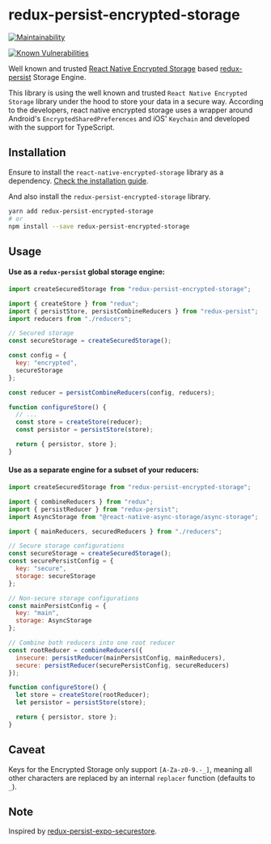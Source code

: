 # redux-persist-encrypted-storage
[![Maintainability](https://api.codeclimate.com/v1/badges/e700ec33f7251abe0266/maintainability)](https://codeclimate.com/github/samitha9125/redux-persist-encrypted-storage/maintainability)

[![Known Vulnerabilities](https://snyk.io/test/github/samitha9125/redux-persist-encrypted-storage/badge.svg)](https://snyk.io/test/github/samitha9125/redux-persist-encrypted-storage)

Well known and trusted [React Native Encrypted Storage](https://www.npmjs.com/package/react-native-encrypted-storage) based [redux-persist](https://github.com/rt2zz/redux-persist) Storage Engine.

This library is using the well known and trusted `React Native Encrypted Storage` library under the hood to store your data in a secure way. According to the developers, react native encrypted storage uses a wrapper around Android's `EncryptedSharedPreferences` and iOS' `Keychain` and developed with the support for TypeScript.

## Installation

Ensure to install the `react-native-encrypted-storage` library as a dependency. [Check the installation guide](https://github.com/emeraldsanto/react-native-encrypted-storage#installation).

And also install the `redux-persist-encrypted-storage` library.

```bash
yarn add redux-persist-encrypted-storage
# or
npm install --save redux-persist-encrypted-storage
```

## Usage

#### Use as a `redux-persist` global storage engine:

```js
import createSecuredStorage from "redux-persist-encrypted-storage";

import { createStore } from "redux";
import { persistStore, persistCombineReducers } from "redux-persist";
import reducers from "./reducers";

// Secured storage
const secureStorage = createSecuredStorage();

const config = {
  key: "encrypted",
  secureStorage
};

const reducer = persistCombineReducers(config, reducers);

function configureStore() {
  // ...
  const store = createStore(reducer);
  const persistor = persistStore(store);

  return { persistor, store };
}
```

#### Use as a separate engine for a subset of your reducers:

```js
import createSecuredStorage from "redux-persist-encrypted-storage";

import { combineReducers } from "redux";
import { persistReducer } from "redux-persist";
import AsyncStorage from "@react-native-async-storage/async-storage";

import { mainReducers, securedReducers } from "./reducers";

// Secure storage configurations
const secureStorage = createSecuredStorage();
const securePersistConfig = {
  key: "secure",
  storage: secureStorage
};

// Non-secure storage configurations
const mainPersistConfig = {
  key: "main",
  storage: AsyncStorage
};

// Combine both reducers into one root reducer
const rootReducer = combineReducers({
  insecure: persistReducer(mainPersistConfig, mainReducers),
  secure: persistReducer(securePersistConfig, secureReducers)
});

function configureStore() {
  let store = createStore(rootReducer);
  let persistor = persistStore(store);

  return { persistor, store };
}
```

## Caveat

Keys for the Encrypted Storage only support `[A-Za-z0-9.-_]`, meaning all other characters are replaced by an internal `replacer` function (defaults to `_`).

## Note

Inspired by [redux-persist-expo-securestore](https://github.com/Cretezy/redux-persist-expo-securestore).
